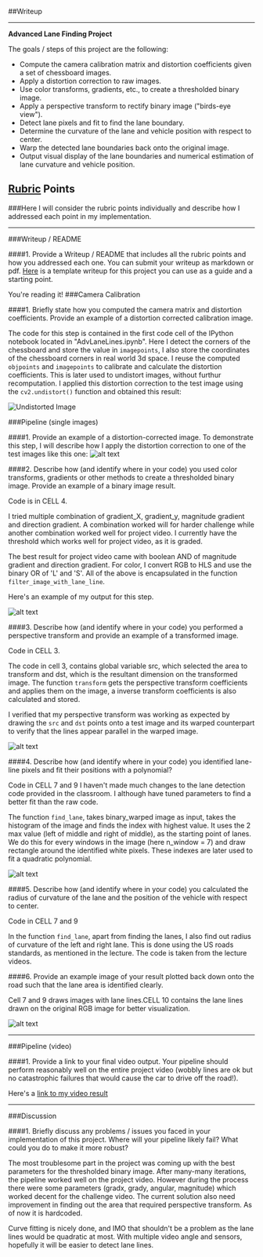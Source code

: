 ##Writeup

---

**Advanced Lane Finding Project**

The goals / steps of this project are the following:

* Compute the camera calibration matrix and distortion coefficients given a set of chessboard images.
* Apply a distortion correction to raw images.
* Use color transforms, gradients, etc., to create a thresholded binary image.
* Apply a perspective transform to rectify binary image ("birds-eye view").
* Detect lane pixels and fit to find the lane boundary.
* Determine the curvature of the lane and vehicle position with respect to center.
* Warp the detected lane boundaries back onto the original image.
* Output visual display of the lane boundaries and numerical estimation of lane curvature and vehicle position.

[//]: # (Image References)

[image1]: ./output_images/undistorted_calibration1.jpg "Undistorted"
[image2]: ./output_images/undistorted_straight_lines2.jpg "Undistorted Road"
[image3]: ./output_images/binary_straight_lines1.jpg "Binary Example"
[image4]: ./output_images/transformed_straight_lines1.jpg "Warp Example"
[image5]: ./output_images/polyfit_test2.jpg "Fit Visual"
[image6]: ./output_images/test2.jpg "Output"
[video1]: ./project_video.mp4 "Video"

## [Rubric](https://review.udacity.com/#!/rubrics/571/view) Points
###Here I will consider the rubric points individually and describe how I addressed each point in my implementation.  

---
###Writeup / README

####1. Provide a Writeup / README that includes all the rubric points and how you addressed each one.  You can submit your writeup as markdown or pdf.  [Here](https://github.com/udacity/CarND-Advanced-Lane-Lines/blob/master/writeup_template.md) is a template writeup for this project you can use as a guide and a starting point.  

You're reading it!
###Camera Calibration

####1. Briefly state how you computed the camera matrix and distortion coefficients. Provide an example of a distortion corrected calibration image.

The code for this step is contained in the first code cell of the IPython notebook located in "AdvLaneLines.ipynb".
Here I detect the corners of the chessboard and store the value in `imagepoints`, I also store the coordinates of the chessboard corners in real world 3d space.
I reuse the computed `objpoints` and `imagepoints` to calibrate and calculate the distortion coefficients. This is later used to undistort images, without furthur recomputation.
I applied this distortion correction to the test image using the `cv2.undistort()` function and obtained this result: 

![Undistorted Image][image1]

###Pipeline (single images)

####1. Provide an example of a distortion-corrected image.
To demonstrate this step, I will describe how I apply the distortion correction to one of the test images like this one:
![alt text][image2]

####2. Describe how (and identify where in your code) you used color transforms, gradients or other methods to create a thresholded binary image.  Provide an example of a binary image result.

Code is in CELL 4.

I tried multiple combination of gradient\_X, gradient\_y, magnitude gradient and direction gradient. A combination worked will for harder challenge while another combination worked well for project video. I currently have the threshold which works well for project video, as it is graded.

The best result for project video came with boolean AND of magnitude gradient and direction gradient.
For color, I convert RGB to HLS and use the binary OR of 'L' and 'S'. 
All of the above is encapsulated in the function `filter_image_with_lane_line`.

Here's an example of my output for this step.

![alt text][image3]

####3. Describe how (and identify where in your code) you performed a perspective transform and provide an example of a transformed image.

Code in CELL 3.

The code in cell 3, contains global variable src, which selected the area to transform and dst, which is the resultant dimension on the transformed image.
The function `transform` gets the perspective transform coefficients and applies them on the image, a inverse transform coefficients is also calculated and stored.

I verified that my perspective transform was working as expected by drawing the `src` and `dst` points onto a test image and its warped counterpart to verify that the lines appear parallel in the warped image.

![alt text][image4]

####4. Describe how (and identify where in your code) you identified lane-line pixels and fit their positions with a polynomial?

Code in CELL 7 and 9
I haven't made much changes to the lane detection code provided in the classroom. I although have tuned parameters to find a better fit than the raw code.

The function `find_lane`, takes binary\_warped image as input, takes the histogram of the image and finds the index with highest value. It uses the 2 max value (left of middle and right of middle), as the starting point of lanes.
We do this for every windows in the image (here n\_window = 7) and draw rectangle around the identified white pixels. These indexes are later used to fit a quadratic polynomial.


![alt text][image5]

####5. Describe how (and identify where in your code) you calculated the radius of curvature of the lane and the position of the vehicle with respect to center.

Code in CELL 7 and 9

In the function `find_lane`, apart from finding the lanes, I also find out radius of curvature of the left and right lane. This is done using the US roads standards, as mentioned in the lecture.
The code is taken from the lecture videos.

####6. Provide an example image of your result plotted back down onto the road such that the lane area is identified clearly.

Cell 7 and 9 draws images with lane lines.CELL 10 contains the lane lines drawn on the original RGB image for better visualization.

![alt text][image6]

---

###Pipeline (video)

####1. Provide a link to your final video output.  Your pipeline should perform reasonably well on the entire project video (wobbly lines are ok but no catastrophic failures that would cause the car to drive off the road!).

Here's a [link to my video result](https://www.youtube.com/watch?v=GXlDawp2g54&feature=youtu.be)

---

###Discussion

####1. Briefly discuss any problems / issues you faced in your implementation of this project.  Where will your pipeline likely fail?  What could you do to make it more robust?

The most troublesome part in the project was coming up with the best parameters for the thresholded binary image.
After many-many iterations, the pipeline worked well on the project video. However during the process there were some parameters (gradx, grady, angular, magnitude) which worked decent for the challenge video.
The current solution also need improvement in finding out the area that required perspective transform. As of now it is hardcoded.

Curve fitting is nicely done, and IMO that shouldn't be a problem as the lane lines would be quadratic at most. With multiple video angle and sensors, hopefully it will be easier to detect lane lines.
